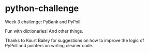 # python-challenge
 Week 3 challenge: PyBank and PyPoll
 
 Fun with dictionaries! And other things.
 
 Thanks to Kourt Bailey for suggestions on how to improve the logic of PyPoll and pointers on writing cleaner code.
